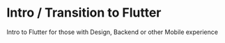 # Intro / Transition to Flutter

Intro to Flutter for those with Design, Backend or other Mobile experience

